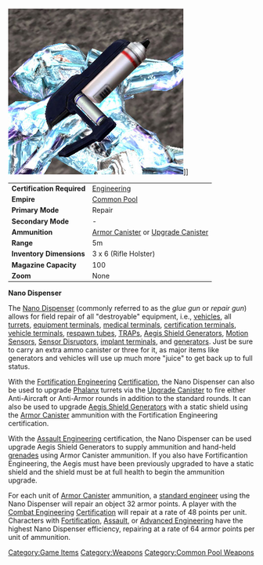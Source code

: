 ![](images/Nano_dispenser.jpg "fig:Nano_dispenser.jpg")\]\]

|                            |                                                                                |
| -------------------------- | ------------------------------------------------------------------------------ |
| **Certification Required** | [Engineering](Engineering.md)                                                  |
| **Empire**                 | [Common Pool](Common_Pool.md)                                                  |
| **Primary Mode**           | Repair                                                                         |
| **Secondary Mode**         | \-                                                                             |
| **Ammunition**             | [Armor Canister](Armor_Canister.md) or [Upgrade Canister](Upgrade_Canister.md) |
| **Range**                  | 5m                                                                             |
| **Inventory Dimensions**   | 3 x 6 (Rifle Holster)                                                          |
| **Magazine Capacity**      | 100                                                                            |
| **Zoom**                   | None                                                                           |

**Nano Dispenser**

The [Nano Dispenser](Nano_Dispenser.md) (commonly referred to as
the _glue gun_ or _repair gun_) allows for field repair of all
"destroyable" equipment, i.e., [vehicles](Vehicle.md), all
[turrets](Turret.md), [equipment
terminals](Equipment_Terminal.md), [medical
terminals](Medical_Terminal.md), [certification
terminals](Certification_Terminal.md), [vehicle
terminals](Vehicle_Terminal.md), [respawn
tubes](Respawn_Tube.md), [TRAPs](TRAP.md), [Aegis Shield
Generators](Aegis_Shield_Generator.md), [Motion
Sensors](Adaptive_Construction_Engine.md#Motion_Sensor_Alarm), [Sensor
Disruptors](Sensor_Disruptor.md), [implant
terminals](Implant_Terminal.md), and
[generators](Generator.md). Just be sure to carry an extra ammo
canister or three for it, as major items like generators and vehicles
will use up much more "juice" to get back up to full status.

With the [Fortification
Engineering](Fortification_Engineering.md)
[Certification](Certification.md), the Nano Dispenser can also
be used to upgrade [Phalanx](Phalanx.md) turrets via the
[Upgrade Canister](Upgrade_Canister.md) to fire either
Anti-Aircraft or Anti-Armor rounds in addition to the standard rounds.
It can also be used to upgrade [Aegis Shield
Generators](Aegis_Shield_Generator.md) with a static shield
using the [Armor Canister](Armor_Canister.md) ammunition with
the Fortification Engineering certification.

With the [Assault Engineering](Assault_Engineering.md)
certification, the Nano Dispenser can be used upgrade Aegis Shield
Generators to supply ammunition and hand-held
[grenades](Grenade.md) using Armor Canister ammunition. If you
also have Fortificantion Engineering, the Aegis must have been
previously upgraded to have a static shield and the shield must be at
full health to begin the ammunition upgrade.

For each unit of [Armor Canister](Armor_Canister.md) ammunition,
a [standard engineer](Engineering.md) using the Nano Dispenser
will repair an object 32 armor points. A player with the [Combat
Engineering](Combat_Engineering.md)
[Certification](Certification.md) will repair at a rate of 48
points per unit. Characters with
[Fortification](Fortification_Engineering.md),
[Assault](Assault_Engineering.md), or [Advanced
Engineering](Advanced_Engineering.md) have the highest Nano
Dispenser efficiency, repairing at a rate of 64 armor points per unit of
ammunition.

[Category:Game Items](Category:Game_Items.md)
[Category:Weapons](Category:Weapons.md) [Category:Common Pool
Weapons](Category:Common_Pool_Weapons.md)
